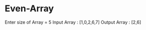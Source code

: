 # Even-Array
Enter size of Array = 5                             Input  Array : [1,0,2,6,7]                      Output Array : [2,6]
